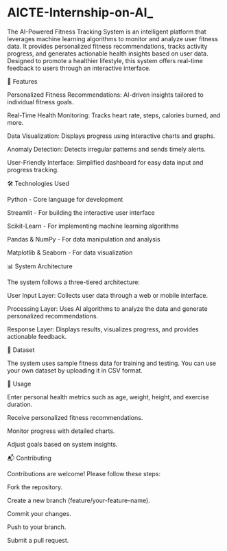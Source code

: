 # AICTE-Internship-on-AI_

The AI-Powered Fitness Tracking System is an intelligent platform that leverages machine learning algorithms to monitor and analyze user fitness data. It provides personalized fitness recommendations, tracks activity progress, and generates actionable health insights based on user data. Designed to promote a healthier lifestyle, this system offers real-time feedback to users through an interactive interface.

🚀 Features

Personalized Fitness Recommendations: AI-driven insights tailored to individual fitness goals.

Real-Time Health Monitoring: Tracks heart rate, steps, calories burned, and more.

Data Visualization: Displays progress using interactive charts and graphs.

Anomaly Detection: Detects irregular patterns and sends timely alerts.

User-Friendly Interface: Simplified dashboard for easy data input and progress tracking.

🛠️ Technologies Used

Python - Core language for development

Streamlit - For building the interactive user interface

Scikit-Learn - For implementing machine learning algorithms

Pandas & NumPy - For data manipulation and analysis

Matplotlib & Seaborn - For data visualization

📊 System Architecture

The system follows a three-tiered architecture:

User Input Layer: Collects user data through a web or mobile interface.

Processing Layer: Uses AI algorithms to analyze the data and generate personalized recommendations.

Response Layer: Displays results, visualizes progress, and provides actionable feedback.

🧪 Dataset

The system uses sample fitness data for training and testing. You can use your own dataset by uploading it in CSV format.

📝 Usage

Enter personal health metrics such as age, weight, height, and exercise duration.

Receive personalized fitness recommendations.

Monitor progress with detailed charts.

Adjust goals based on system insights.

📬 Contributing

Contributions are welcome! Please follow these steps:

Fork the repository.

Create a new branch (feature/your-feature-name).

Commit your changes.

Push to your branch.

Submit a pull request.
